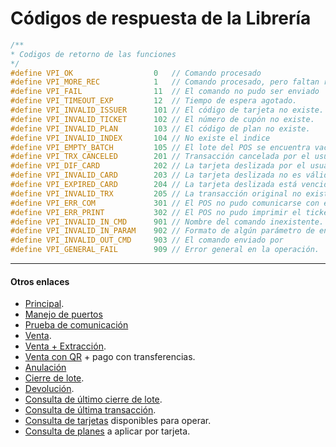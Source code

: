 # Códigos de respuesta de la Librería
````c
/**
* Codigos de retorno de las funciones
*/
#define VPI_OK                  0   // Comando procesado
#define VPI_MORE_REC            1   // Comando procesado, pero faltan registros
#define VPI_FAIL                11  // El comando no pudo ser enviado
#define VPI_TIMEOUT_EXP         12  // Tiempo de espera agotado.
#define VPI_INVALID_ISSUER      101 // El código de tarjeta no existe.
#define VPI_INVALID_TICKET      102 // El número de cupón no existe.
#define VPI_INVALID_PLAN        103 // El código de plan no existe.
#define VPI_INVALID_INDEX       104 // No existe el indice
#define VPI_EMPTY_BATCH         105 // El lote del POS se encuentra vacío.
#define VPI_TRX_CANCELED        201 // Transacción cancelada por el usuario.
#define VPI_DIF_CARD            202 // La tarjeta deslizada por el usuario no coincide con la pedida.
#define VPI_INVALID_CARD        203 // La tarjeta deslizada no es válida.
#define VPI_EXPIRED_CARD        204 // La tarjeta deslizada está vencida.
#define VPI_INVALID_TRX         205 // La transacción original no existe. 
#define VPI_ERR_COM             301 // El POS no pudo comunicarse con el host.
#define VPI_ERR_PRINT           302 // El POS no pudo imprimir el ticket.
#define VPI_INVALID_IN_CMD      901 // Nombre del comando inexistente.
#define VPI_INVALID_IN_PARAM    902 // Formato de algún parámetro de entrada no es correcto.
#define VPI_INVALID_OUT_CMD     903 // El comando enviado por
#define VPI_GENERAL_FAIL        909 // Error general en la operación.

````

---
#### Otros enlaces
- [Principal](../README.md).
- [Manejo de puertos](../Funcionalidades/Puertos.md)
- [Prueba de comunicación](../Funcionalidades/ComTest.md)
- [Venta](../Funcionalidades/Venta.md).
- [Venta + Extracción](../Funcionalidades/Venta+Extracción.md).
- [Venta con QR](../Funcionalidades/VentaQR.md) + pago con transferencias.
- [Anulación](../Funcionalidades/Anulacion.md)
- [Cierre de lote](../Funcionalidades/cierreLote.md).
- [Devolución](../Funcionalidades/Devolucion.md).
- [Consulta de último cierre de lote](../Funcionalidades/consultaCierre.md).
- [Consulta de última transacción](../Funcionalidades/consultaUltTransaccion.md).
- [Consulta de tarjetas](../Funcionalidades/consultaTarjetas.md) disponibles para operar.
- [Consulta de planes](../Funcionalidades/consultaPlanes.md) a aplicar por tarjeta.